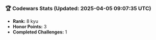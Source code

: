 ### 🏆 Codewars Stats (Updated: 2025-04-05 09:07:35 UTC)

- **Rank:** 8 kyu
- **Honor Points:** 3
- **Completed Challenges:** 1

